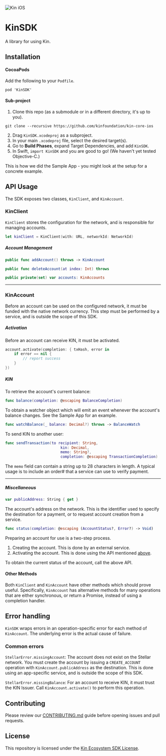 ![Kin iOS](.github/kin_ios.png)

#  KinSDK

A library for using Kin.

## Installation

#### CocoaPods

Add the following to your `Podfile`.
```
pod 'KinSDK'
```

#### Sub-project

1. Clone this repo (as a submodule or in a different directory, it's up to you).
```
git clone --recursive https://github.com/kinfoundation/kin-core-ios
```
2. Drag `KinSDK.xcodeproj` as a subproject.
3. In your main `.xcodeproj` file, select the desired target(s).
4. Go to **Build Phases**, expand Target Dependencies, and add `KinSDK`.
5. In Swift, `import KinSDK` and you are good to go! (We haven't yet tested Objective-C.)

This is how we did the Sample App - you might look at the setup for a concrete example.

## API Usage

The SDK exposes two classes, `KinClient`, and `KinAccount`.

### KinClient
`KinClient` stores the configuration for the network, and is responsible for managing accounts.

```swift
let kinClient = KinClient(with: URL, networkId: NetworkId)
```

##### Account Management

```swift
public func addAccount() throws -> KinAccount

public func deleteAccount(at index: Int) throws

public private(set) var accounts: KinAccounts
```

---

### KinAccount

Before an account can be used on the configured network, it must be funded with the native network currency.  This step must be performed by a service, and is outside the scope of this SDK.

##### <a name="activation"></a>Activation

Before an account can receive KIN, it must be activated.

```swift
account.activate(completion: { txHash, error in
    if error == nil {
        // report success
    }
})
```

##### KIN

To retrieve the account's current balance:
```swift
func balance(completion: @escaping BalanceCompletion)
```

To obtain a watcher object which will emit an event whenever the account's balance changes.  See the Sample App for an example.

```swift
func watchBalance(_ balance: Decimal?) throws -> BalanceWatch
```

To send KIN to another user:
```swift
func sendTransaction(to recipient: String,
                         kin: Decimal,
                         memo: String?,
                         completion: @escaping TransactionCompletion)
```

The `memo` field can contain a string up to 28 characters in length.  A typical usage is to include an order# that a service can use to verify payment.

---

##### Miscellaneous

```swift
var publicAddress: String { get }
```
The account's address on the network.  This is the identifier used to specify the destination for a payment, or to request account creation from a service.


```swift
func status(completion: @escaping (AccountStatus?, Error?) -> Void)
```
Preparing an account for use is a two-step process.
1. Creating the account.  This is done by an external service.
2. Activating the account.  This is done using the API mentioned <a href="#activation">above</a>.

To obtain the current status of the account, call the above API.


#### Other Methods

Both `KinClient` and `KinAccount` have other methods which should prove useful.  Specifically, `KinAccount` has alternative methods for many operations that are either synchronous, or return a Promise, instead of using a completion handler.

## Error handling

`KinSDK` wraps errors in an operation-specific error for each method of `KinAccount`.  The underlying error is the actual cause of failure.

### Common errors

`StellarError.missingAccount`: The account does not exist on the Stellar network.  You must create the account by issuing a `CREATE_ACCOUNT` operation with `KinAccount.publicAddress` as the destination.  This is done using an app-specific service, and is outside the scope of this SDK.

`StellarError.missingBalance`: For an account to receive KIN, it must trust the KIN Issuer.  Call `KinAccount.activate()` to perform this operation.

## Contributing

Please review our [CONTRIBUTING.md](CONTRIBUTING.md) guide before opening issues and pull requests.

## License
This repository is licensed under the [Kin Ecosystem SDK License](LICENSE.pdf).
